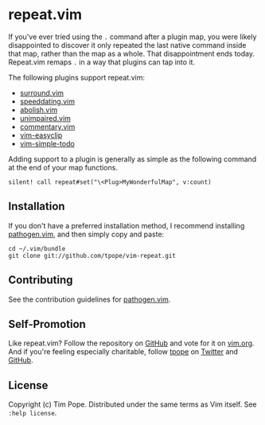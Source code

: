 repeat.vim
==========

If you've ever tried using the `.` command after a plugin map, you were
likely disappointed to discover it only repeated the last native command
inside that map, rather than the map as a whole.  That disappointment
ends today.  Repeat.vim remaps `.` in a way that plugins can tap into
it.

The following plugins support repeat.vim:

* [surround.vim](https://github.com/tpope/vim-surround)
* [speeddating.vim](https://github.com/tpope/vim-speeddating)
* [abolish.vim](https://github.com/tpope/vim-abolish)
* [unimpaired.vim](https://github.com/tpope/vim-unimpaired)
* [commentary.vim](https://github.com/tpope/vim-commentary)
* [vim-easyclip](https://github.com/svermeulen/vim-easyclip)
* [vim-simple-todo](https://github.com/vitalk/vim-simple-todo)

Adding support to a plugin is generally as simple as the following
command at the end of your map functions.

    silent! call repeat#set("\<Plug>MyWonderfulMap", v:count)

Installation
------------

If you don't have a preferred installation method, I recommend
installing [pathogen.vim](https://github.com/tpope/vim-pathogen), and
then simply copy and paste:

    cd ~/.vim/bundle
    git clone git://github.com/tpope/vim-repeat.git

Contributing
------------

See the contribution guidelines for
[pathogen.vim](https://github.com/tpope/vim-pathogen#readme).

Self-Promotion
--------------

Like repeat.vim? Follow the repository on
[GitHub](https://github.com/tpope/vim-repeat) and vote for it on
[vim.org](http://www.vim.org/scripts/script.php?script_id=2136).  And if
you're feeling especially charitable, follow [tpope](http://tpo.pe/) on
[Twitter](http://twitter.com/tpope) and
[GitHub](https://github.com/tpope).

License
-------

Copyright (c) Tim Pope.  Distributed under the same terms as Vim itself.
See `:help license`.
